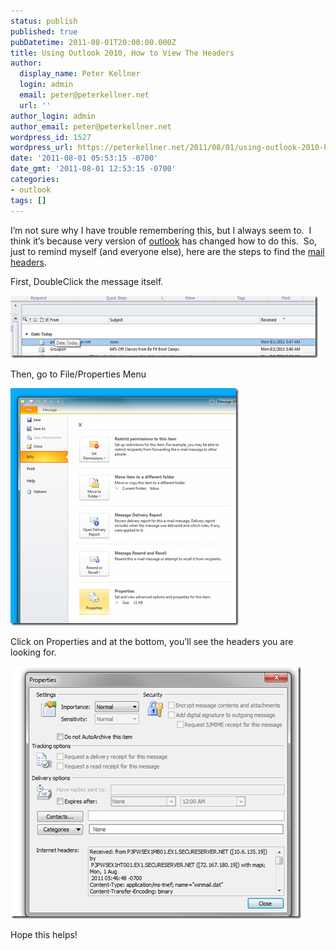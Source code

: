 ```yaml
---
status: publish
published: true
pubDatetime: 2011-08-01T20:00:00.000Z
title: Using Outlook 2010, How to View The Headers
author:
  display_name: Peter Kellner
  login: admin
  email: peter@peterkellner.net
  url: ''
author_login: admin
author_email: peter@peterkellner.net
wordpress_id: 1527
wordpress_url: https://peterkellner.net/2011/08/01/using-outlook-2010-how-to-view-the-headers/
date: '2011-08-01 05:53:15 -0700'
date_gmt: '2011-08-01 12:53:15 -0700'
categories:
- outlook
tags: []
---
```

<p>I’m not sure why I have trouble remembering this, but I always seem to.&#160; I think it’s because very version of <a href="http://www.microsoftstore.com/store/msstore/pd/productID.216559800?WT.mc_id=pointitsem_US_Google_5-Outlook__generic&amp;wt.term=microsoft%20outlook&amp;wt.campaign=*5+-+Outlook&amp;wt.content=8sTgK8Rb&amp;wt.source=google&amp;wt.medium=cpc&amp;WT.srch=1">outlook</a> has changed how to do this.&#160; So, just to remind myself (and everyone else), here are the steps to find the <a href="http://www.ietf.org/rfc/rfc2076.txt">mail headers</a>.</p>
<p>First, DoubleClick the message itself.</p>
<p><a href="/wp/wp-content/uploads/2011/08/image.png"><img style="background-image: none; border-bottom: 0px; border-left: 0px; padding-left: 0px; padding-right: 0px; display: inline; border-top: 0px; border-right: 0px; padding-top: 0px" title="image" border="0" alt="image" src="/wp/wp-content/uploads/2011/08/image_thumb.png" width="492" height="100" /></a></p>
<p>  <!--more-->
<p>Then, go to File/Properties Menu</p>
<p><a href="/wp/wp-content/uploads/2011/08/image1.png"><img style="background-image: none; border-bottom: 0px; border-left: 0px; padding-left: 0px; padding-right: 0px; display: inline; border-top: 0px; border-right: 0px; padding-top: 0px" title="image" border="0" alt="image" src="/wp/wp-content/uploads/2011/08/image_thumb1.png" width="365" height="380" /></a></p>
<p>Click on Properties and at the bottom, you’ll see the headers you are looking for.</p>
<p><a href="/wp/wp-content/uploads/2011/08/image2.png"><img style="background-image: none; border-bottom: 0px; border-left: 0px; padding-left: 0px; padding-right: 0px; display: inline; border-top: 0px; border-right: 0px; padding-top: 0px" title="image" border="0" alt="image" src="/wp/wp-content/uploads/2011/08/image_thumb2.png" width="465" height="404" /></a></p>
<p>Hope this helps!</p>

